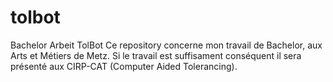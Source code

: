 # tolbot
Bachelor Arbeit TolBot
Ce repository concerne mon travail de Bachelor, aux Arts et Métiers de Metz.
Si le travail est suffisament conséquent il sera présenté aux CIRP-CAT (Computer Aided Tolerancing).

